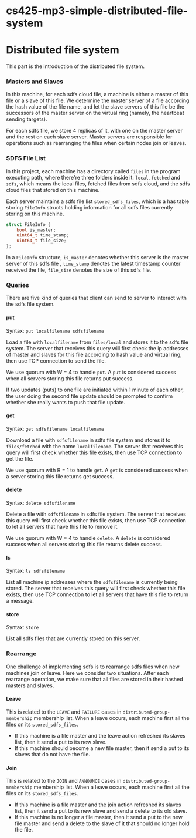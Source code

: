 # cs425-mp3-simple-distributed-file-system

# Distributed file system

This part is the introduction of the distributed file system.

### Masters and Slaves

In this machine, for each sdfs cloud file, a machine is either a master of this file or a slave of this file.
We determine the master server of a file according the hash value of the file name, and let the slave servers
of this file be the successors of the master server on the virtual ring (namely, the heartbeat sending targets).

For each sdfs file, we store 4 replicas of it, with one on the master server and the rest on each slave server.
 Master servers are responsible for operations such as rearranging the files when certain nodes join or leaves.

### SDFS File List

In this project, each machine has a directory called `files` in the program executing path, where there're
three folders inside it: `local`, `fetched` and `sdfs`, which means the local files, fetched files from sdfs cloud,
and the sdfs cloud files that stored on this machine.

Each server maintains a sdfs file list `stored_sdfs_files`, which is a has table storing `FileInfo` structs 
holding information for all sdfs files currently storing on this machine.

```cpp
struct FileInfo {
    bool is_master;
    uint64_t time_stamp;
    uint64_t file_size;
};
```

In a `FileInfo` structure, `is_master` denotes whether this server is the master server of this sdfs file
, `time_stamp` denotes the latest timestamp counter received the file, `file_size` 
 denotes the size of this sdfs file.
 
### Queries
 
There are five kind of queries that client can send to server to interact with the sdfs file system.
 
#### put 
Syntax: `put localfilename sdfsfilename`
 
Load a file with `localfilename` from `files/local` and stores it to the sdfs file system. The server that receives
 this query will first check the ip addresses of master and slaves for this file according to hash value and
 virtual ring, then use TCP connection to send the file.
 
We use quorum with W = 4 to handle `put`. A `put` is considered success when all servers storing this file
 returns put success.

If two updates (puts) to one file are initiated within 1 minute of each other, the user doing the second 
file update should be prompted to confirm whether she really wants to push that file update.
 
#### get 
Syntax: `get sdfsfilename localfilename`

Download a file with `sdfsfilename` in sdfs file system and stores it to `files/fetched` with the name `localfilename`. 
The server that receives this query will first check whether this file exists, then use TCP connection to get the file.

We use quorum with R = 1 to handle `get`. A `get` is considered success when a server storing this file
 returns get success.
 
#### delete 
Syntax: `delete sdfsfilename`

Delete a file with `sdfsfilename` in sdfs file system. The server that receives this query will first check whether this 
file exists, then use TCP connection to let all servers that have this file to remove it.

We use quorum with W = 4 to handle `delete`. A `delete` is considered success when all servers storing 
this file returns delete success.

#### ls
Syntax: `ls sdfsfilename`

List all machine ip addresses where the `sdfsfilename` is currently being stored. The server that receives this query will first check whether this 
file exists, then use TCP connection to let all servers that have this file to return a message.

#### store
Syntax: `store`

List all sdfs files that are currently stored on this server.

### Rearrange

One challenge of implementing sdfs is to rearrange sdfs files when new machines join or leave. Here we consider 
two situations. After each rearrange operation, we make sure that all files are stored in their hashed
 masters and slaves.

#### Leave
This is related to the `LEAVE` and `FAILURE` cases in `distributed-group-membership` membership list. When 
a leave occurs, each machine first all the files on its `stored_sdfs_files`.

* If this machine is a file master and the leave action refreshed its slaves list, then it send a put to its new slave.
* If this machine should become a new file master, then it send a put to its slaves that do not have the file.

#### Join
This is related to the `JOIN` and `ANNOUNCE` cases in `distributed-group-membership` membership list. When 
a leave occurs, each machine first all the files on its `stored_sdfs_files`.

* If this machine is a file master and the join action refreshed its slaves list, then it send a put to its new slave 
and send a delete to its old slave.
* If this machine is no longer a file master, then it send a put to the new file master and send a delete to the
 slave of it that should no longer hold the file.
